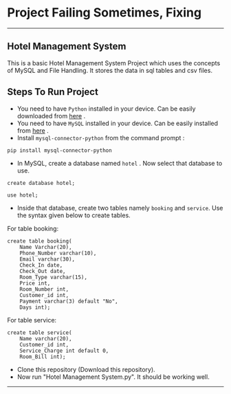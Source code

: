 # Project Failing Sometimes, Fixing
<hr>

## Hotel Management System

This is a basic Hotel  Management System Project which uses the concepts of MySQL and File Handling. It stores the data in sql tables and csv files.


## Steps To Run Project

- You need to have `Python` installed in your device. Can be easily downloaded from [here](https://www.python.org/downloads/) .
- You need to have `MySQL` installed in your device. Can be easily installed from [here](https://dev.mysql.com/downloads/mysql/) .
- Install `mysql-connector-python` from the command prompt : 
```
pip install mysql-connector-python
```
- In MySQL, create a database named `hotel` . Now select that database to use. 
```
create database hotel;
```
```
use hotel;
```
- Inside that database, create two tables namely `booking` and `service`. Use the syntax given below to create tables.

For table booking:
```
create table booking(
    Name Varchar(20),
    Phone_Number varchar(10),
    Email varchar(30),
    Check_In date,
    Check_Out date,
    Room_Type varchar(15),
    Price int,
    Room_Number int,
    Customer_id int,
    Payment varchar(3) default "No",
    Days int);
```
For table service:
```
create table service(
    Name varchar(20),
    Customer_id int,
    Service_Charge int default 0,
    Room_Bill int);
```
- Clone this repository (Download this repository).
- Now run "Hotel Management System.py". It should be working well.

<hr>
